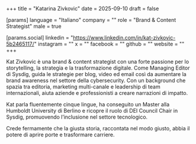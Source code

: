 +++
title = "Katarina Zivkovic"
date = 2025-09-10
draft = false

[params]
language = "Italiano"
company = ""
role = "Brand & Content Strategist"
male = true

[params.social]
linkedin = "https://www.linkedin.com/in/kat-zivkovic-5b2465117/"
instagram = ""
x = ""
facebook = ""
github = ""
website = ""
+++

Kat Zivkovic è una brand & content strategist con una forte passione per lo storytelling, la strategia e la trasformazione digitale. Come Managing Editor di Sysdig, guida le strategie per blog, video ed email così da aumentare la brand awareness nel settore della cybersecurity. Con un background che spazia tra editoria, marketing multi-canale e leadership di team internazionali, aiuta aziende e professionisti a creare narrazioni di impatto.

Kat parla fluentemente cinque lingue, ha conseguito un Master alla Humboldt University di Berlino e ricopre il ruolo di DEI Council Chair in Sysdig, promuovendo l’inclusione nel settore tecnologico.

Crede fermamente che la giusta storia, raccontata nel modo giusto, abbia il potere di aprire porte e trasformare carriere.
